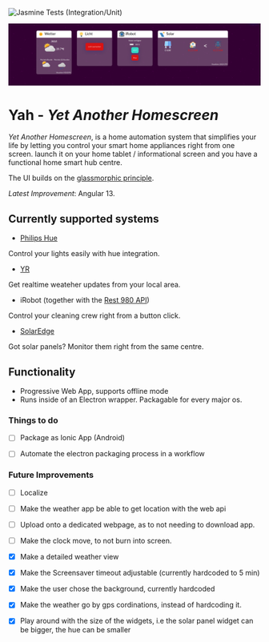 ![Jasmine Tests (Integration/Unit)](https://github.com/Rebstorm/yah/workflows/Jasmine%20Tests%20(Integration/Unit)/badge.svg)

![YAH](yah5.gif)
# Yah - _Yet Another Homescreen_
 _Yet Another Homescreen_, is a home automation system that simplifies your life by letting you control your smart home appliances right from one screen. 
 launch it on your home tablet / informational screen and you have a functional home smart hub centre. 
 
 The UI builds on the [glassmorphic principle](https://uxdesign.cc/glassmorphism-in-user-interfaces-1f39bb1308c9). 

_Latest Improvement_: Angular 13.
 
## Currently supported systems
- [Philips Hue](https://www.philips-hue.com/)
 
 Control your lights easily with hue integration.

- [YR](https://www.yr.no/)

Get realtime weateher updates from your local area.


- iRobot (together with the [Rest 980 API](https://github.com/koalazak/rest980))

Control your cleaning crew right from a button click.


- [SolarEdge](https://www.solaredge.com/)

Got solar panels? Monitor them right from the same centre. 

## Functionality
- Progressive Web App, supports offline mode
- Runs inside of an Electron wrapper. Packagable for every major os.

### Things to do
- [ ] Package as Ionic App (Android)
- [ ] Automate the electron packaging process in a workflow 


### Future Improvements
- [ ] Localize
- [ ] Make the weather app be able to get location with the web api
- [ ] Upload onto a dedicated webpage, as to not needing to download app.
- [ ] Make the clock move, to not burn into screen.
- [x] Make a detailed weather view
- [x] Make the Screensaver timeout adjustable (currently hardcoded to 5 min)
- [x] Make the user chose the background, currently hardcoded
- [x] Make the weather go by gps cordinations, instead of hardcoding it. 
- [x] Play around with the size of the widgets, i.e the solar panel widget can be bigger, the hue can be smaller


